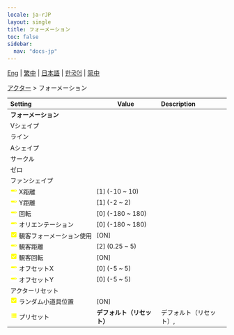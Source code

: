 ```yaml
---
locale: ja-rJP
layout: single
title: フォーメーション
toc: false
sidebar:
  nav: "docs-jp"
---
```

[Eng](/dancexr/menu/2025.4/actors/formation) | [繁中](/tw/dancexr/menu/2025.4/actors/formation) | [日本語](/jp/dancexr/menu/2025.4/actors/formation) | [한국어](/kr/dancexr/menu/2025.4/actors/formation) | [简中](/zh/dancexr/menu/2025.4/actors/formation)

[アクター](../menu#アクター) > フォーメーション



| Setting | Value | Description |
| :--- | --- | :--- |
|<nobr> <b>フォーメーション</b></nobr>|| 
|<nobr> Vシェイプ</nobr>|| 
|<nobr> ライン</nobr>|| 
|<nobr> Aシェイプ</nobr>|| 
|<nobr> サークル</nobr>|| 
|<nobr> ゼロ</nobr>|| 
|<nobr> ファンシェイプ</nobr>|| 
|<nobr> ![slider icon](/images/icon/ic_slider.png)  X距離</nobr>| [1] (-10 ~ 10) | 
|<nobr> ![slider icon](/images/icon/ic_slider.png)  Y距離</nobr>| [1] (-2 ~ 2) | 
|<nobr> ![slider icon](/images/icon/ic_slider.png)  回転</nobr>| [0] (-180 ~ 180) | 
|<nobr> ![slider icon](/images/icon/ic_slider.png)  オリエンテーション</nobr>| [0] (-180 ~ 180) | 
|<nobr> ![check_on icon](/images/icon/ic_check_on.png)  観客フォーメーション使用</nobr>| [ON] | 
|<nobr> ![slider icon](/images/icon/ic_slider.png)  観客距離</nobr>| [2] (0.25 ~ 5) | 
|<nobr> ![check_on icon](/images/icon/ic_check_on.png)  観客回転</nobr>| [ON] | 
|<nobr> ![slider icon](/images/icon/ic_slider.png)  オフセットX</nobr>| [0] (-5 ~ 5) | 
|<nobr> ![slider icon](/images/icon/ic_slider.png)  オフセットY</nobr>| [0] (-5 ~ 5) | 
|<nobr> アクターリセット</nobr>|| 
|<nobr> ![check_on icon](/images/icon/ic_check_on.png)  ランダム小道具位置</nobr>| [ON] | 
|<nobr> ![list icon](/images/icon/ic_list.png)  プリセット</nobr>| **デフォルト（リセット）** | デフォルト（リセット）,  |
